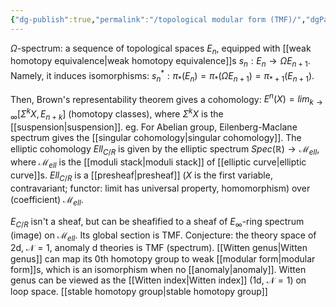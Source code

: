```yaml
---
{"dg-publish":true,"permalink":"/topological modular form (TMF)/","dgPassFrontmatter":true,"created":"2024-11-24T14:26:35.033+01:00","updated":"2024-12-14T13:25:45.425+01:00"}
---
```



$\Omega$-spectrum: a sequence of topological spaces $E_{n}$, equipped with [[weak homotopy equivalence\|weak homotopy equivalence]]s $s_{n}: E_{n}\rightarrow\Omega E_{n+1}$. Namely, it induces isomorphisms: $s_{n}^{*}: \pi_{*}(E_{n})=\pi_{*}(\Omega E_{n+1})=\pi_{*+1}(E_{n+1})$. 

Then, Brown's representability theorem gives a cohomology: $E^{n}(X)=lim_{k\rightarrow\infty}[\Sigma^{k}X,E_{n+k}]$ (homotopy classes), where $\Sigma^{k}X$ is the [[suspension\|suspension]]. eg. For Abelian group, Eilenberg-Maclane spectrum gives the [[singular cohomology\|singular cohomology]]. The elliptic cohomology $Ell_{C/R}$ is given by the elliptic spectrum $Spec(\mathbb{R})\rightarrow \mathscr{M}_{ell}$, where $\mathscr{M}_{ell}$ is the [[moduli stack\|moduli stack]] of [[elliptic curve\|elliptic curve]]s. $Ell_{C/R}$ is a [[presheaf\|presheaf]] ($X$ is the first variable, contravariant; functor: limit has universal property, homomorphism) over (coefficient) $\mathscr{M}_{ell}$. 

$E_{C/R}$ isn't a sheaf, but can be sheafified to a sheaf of $E_{\infty}$-ring spectrum (image) on $\mathscr{M}_{ell}$. Its global section is TMF. 
Conjecture: the theory space of 2d, $\mathscr{N}=1$, anomaly d theories is TMF (spectrum). [[Witten genus\|Witten genus]] can map its 0th homotopy group to weak [[modular form\|modular form]]s, which is an isomorphism when no [[anomaly\|anomaly]]. Witten genus can be viewed as the [[Witten index\|Witten index]] (1d, $\mathscr{N}=1$) on loop space.
[[stable homotopy group\|stable homotopy group]]